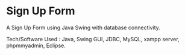 # Sign Up Form

A Sign Up Form using Java Swing with database connectivity.

Tech/Software Used : Java, Swing GUI, JDBC, MySQL, xampp server, phpmmyadmin, Eclipse.

